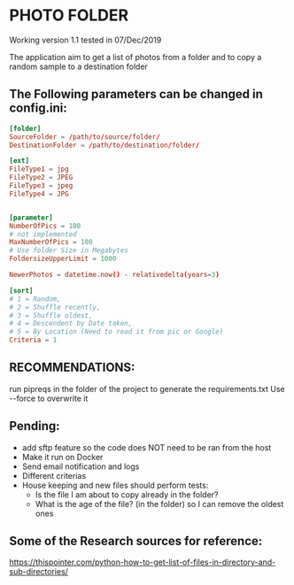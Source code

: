 # PHOTO FOLDER

Working version 1.1 tested in 07/Dec/2019

The application aim to get a list of photos from a folder and to copy a random sample to a destination folder

## The Following parameters can be changed in config.ini:

```conf
[folder]
SourceFolder = /path/to/source/folder/
DestinationFolder = /path/to/destination/folder/

[ext]
FileType1 = jpg
FileType2 = JPEG
FileType3 = jpeg
FileType4 = JPG


[parameter]
NumberOfPics = 100
# not implemented
MaxNumberOfPics = 100
# Use folder Size in Megabytes
FoldersizeUpperLimit = 1000

NewerPhotos = datetime.now() - relativedelta(years=3)

[sort]
# 1 = Random, 
# 2 = Shuffle recently, 
# 3 = Shuffle oldest,
# 4 = Descendent by Date taken, 
# 5 = By Location (Need to read it from pic or Google)
Criteria = 1
```

## RECOMMENDATIONS:

run pipreqs in the folder of the project to generate the requirements.txt 
Use --force to overwrite it

## Pending:
- add sftp feature so the code does NOT need to be ran from the host
- Make it run on Docker
- Send email notification and logs
- Different criterias
- House keeping and new files should perform tests:
    - Is the file I am about to copy already in the folder?
    - What is the age of the file? (in the folder) so I can remove the oldest ones 

## Some of the Research sources for reference:
https://thispointer.com/python-how-to-get-list-of-files-in-directory-and-sub-directories/
